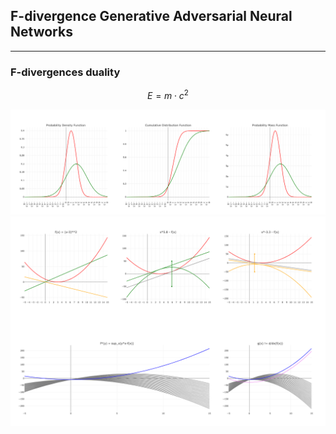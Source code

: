 ## F-divergence Generative Adversarial Neural Networks

---

### F-divergences duality

$$ E = m\cdot c^2 \label{eq:mc2}$$

![alt text](https://github.com/StefanoPenazzi2/StefanoPenazzi2.github.io/blob/main/imgs/1d_dist_comp_gans.png?raw=true)
![alt text](https://github.com/StefanoPenazzi2/StefanoPenazzi2.github.io/blob/main/imgs/convex_conjugate.png?raw=true)